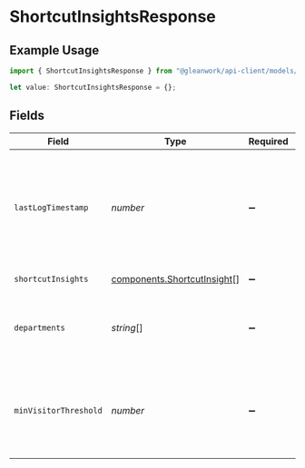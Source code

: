 # ShortcutInsightsResponse

## Example Usage

```typescript
import { ShortcutInsightsResponse } from "@gleanwork/api-client/models/components";

let value: ShortcutInsightsResponse = {};
```

## Fields

| Field                                                                                            | Type                                                                                             | Required                                                                                         | Description                                                                                      |
| ------------------------------------------------------------------------------------------------ | ------------------------------------------------------------------------------------------------ | ------------------------------------------------------------------------------------------------ | ------------------------------------------------------------------------------------------------ |
| `lastLogTimestamp`                                                                               | *number*                                                                                         | :heavy_minus_sign:                                                                               | Unix timestamp of the last activity processed to make the response (in seconds since epoch UTC). |
| `shortcutInsights`                                                                               | [components.ShortcutInsight](../../models/components/shortcutinsight.md)[]                       | :heavy_minus_sign:                                                                               | Insights for shortcuts.                                                                          |
| `departments`                                                                                    | *string*[]                                                                                       | :heavy_minus_sign:                                                                               | list of departments applicable for shortcuts tab.                                                |
| `minVisitorThreshold`                                                                            | *number*                                                                                         | :heavy_minus_sign:                                                                               | Min threshold in number of visitors while populating results, otherwise 0.                       |